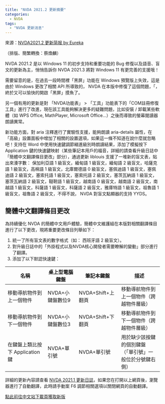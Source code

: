 ```yaml
---
title: "NVDA 2021.2 更新摘要"
categories:
  - NVDA
tags:
  - "NVDA 更新消息"
---
```


來源：[NVDA2021.2 更新简报 by Eureka](https://www.nvdacn.com/index.php/archives/895/)

（排版、簡繁轉換：蔡煥麟）

NVDA 2021.2 是以 Windows 11 的初步支持和重要功能的 Bug 修復以及語音、盲文的更新為主，悄悄告訴你 NVDA 2021.3 將對 Windows 11 有更完善的支援哦！

需要留意的是，在過去一段時間裡「黑屏」功能在 Windows 預覽版上失效，這是由於 Windows 更改了相關 API 所導致的， NVDA 在本版中修復了這個問題，「，終於又可以愉快的開啟「黑屏」摸魚了。

另一個有用的更新是對 「NVDA功能表」 > 「工具」功能表下的「COM註冊修復工具」進行了改進，現在該工具能夠解決更多的疑難問題，比如安裝 / 卸載某些軟體（如 WPS Office, MathPlayer, Microsoft Office…）之後而導致的螢幕閱讀器朗讀異常。

新功能方面，對 aria 注釋進行了實驗性支援，能夠朗讀 aria-details 屬性，在「高級」設置面板中增加了相關的設置選項，如果這一條不知道在說什麼就忽略吧！支持在 Word 中使用快速鍵調節縮進級別時朗讀結果，添加了模擬按下 Application 鍵的快速鍵映射（某些筆記本用戶的福音，詳細的請查看升級日誌中「簡體中文翻譯條目更改」部分），通過更新 liblouis 支援了一堆新的盲文表，貼出來湊字數： 保加利亞語 1 級盲文，緬甸語 1 級盲文，緬甸語 2 級盲文，哈薩克語 1 級盲文，高棉語 1 級盲文，北庫爾德語 0 級盲文，塞佩迪語 1 級盲文，塞佩迪語 2 級盲文，塞索托語 1 級盲文，塞索托語 2 級盲文，塞茨瓦納語 1 級盲文，塞茨瓦納語 2 級盲文，韃靼語 1 級盲文，越南語 0 級盲文，越南語 2 級盲文，南越語 1 級盲文，科薩語 1 級盲文，科薩語 2 級盲文，雅庫特語 1 級盲文，祖魯語 1 級盲文，祖魯語 2 級盲文，不得不說， NVDA 對盲文點顯器的支持 YYDS。

## 簡體中文翻譯條目更改

為持續優化 NVDA 的簡體中文用戶體驗，簡體中文維護組在本版對相關翻譯條目進行了以下更改，現將重要更改條目列舉如下：

1. 統一了所有盲文表的數字格式（如： 西班牙語 2 級盲文）。
2. 對升級日誌中的「外掛程式以及NVDA核心開發者需要瞭解的變動」部分進行了翻譯。
3. 添加了以下默認快速鍵：

名稱 | 桌上型電腦鍵盤 | 筆記本鍵盤 | 描述
-----|--------------|-----------|--------------
移動導航物件到上一個物件 | NVDA+小鍵盤數位9 | NVDA+Shift+上翻頁 | 移動導航物件到上一個物件（跨越物件層級）
移動導航物件到下一個物件 | NVDA+小鍵盤數位3 | NVDA+Shift+下翻頁 | 移動導航物件到下一個物件（跨越物件層級）
在鍵盤上類比按下 Application 鍵 | NVDA+單引號 | NVDA+單引號 | 用於缺少該按鍵的個別鍵盤（「單引號」一般位於分號鍵右側）

詳細的更新內容請查看 [NVDA 2021.1 更新日誌](https://app.assembla.com/spaces/screenReaderTranslations/subversion/source/HEAD/zh_CN/changes.html?_format=raw&disposition=inline)，如果您在打開以上網頁後，瀏覽器進行了自動翻譯，此時請手動案 F6 調節相關選項以關閉網頁的自動翻譯。

[點此前往中文站下載頁獲取新版](https://nvdacn.com/index.php/nvda.html)
